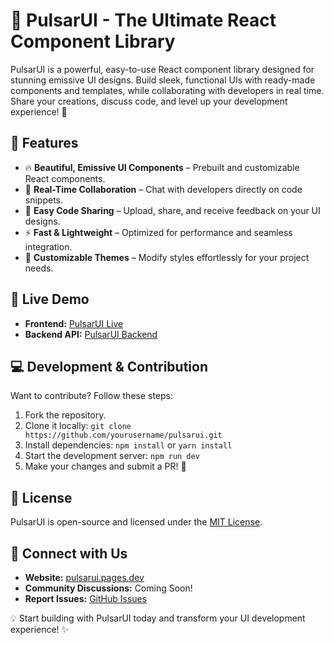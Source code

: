 # 🌟 PulsarUI - The Ultimate React Component Library

PulsarUI is a powerful, easy-to-use React component library designed for stunning emissive UI designs. Build sleek, functional UIs with ready-made components and templates, while collaborating with developers in real time. Share your creations, discuss code, and level up your development experience! 🚀

## 📌 Features
- 🔥 **Beautiful, Emissive UI Components** – Prebuilt and customizable React components.
- 💬 **Real-Time Collaboration** – Chat with developers directly on code snippets.
- 📂 **Easy Code Sharing** – Upload, share, and receive feedback on your UI designs.
- ⚡ **Fast & Lightweight** – Optimized for performance and seamless integration.
- 🎨 **Customizable Themes** – Modify styles effortlessly for your project needs.

## 🚀 Live Demo
- **Frontend:** [PulsarUI Live](https://pulsarui.pages.dev)
- **Backend API:** [PulsarUI Backend](https://pulsarui1.onrender.com)

## 💻 Development & Contribution
Want to contribute? Follow these steps:

1. Fork the repository.
2. Clone it locally: `git clone https://github.com/yourusername/pulsarui.git`
3. Install dependencies: `npm install` or `yarn install`
4. Start the development server: `npm run dev`
5. Make your changes and submit a PR! 🎉

## 📜 License
PulsarUI is open-source and licensed under the [MIT License](LICENSE).

## 🤝 Connect with Us
- **Website:** [pulsarui.pages.dev](https://pulsarui.pages.dev)
- **Community Discussions:** Coming Soon!
- **Report Issues:** [GitHub Issues](https://github.com/yourusername/pulsarui/issues)

💡 Start building with PulsarUI today and transform your UI development experience! ✨
